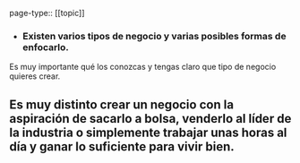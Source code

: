 page-type:: [[topic]]
- ### Existen varios tipos de negocio y varias posibles formas de enfocarlo.

Es muy importante qué los conozcas y tengas claro que tipo de negocio quieres crear.

Es muy distinto crear un negocio con la aspiración de sacarlo a bolsa, venderlo al líder de la industria o simplemente trabajar unas horas al día y ganar lo suficiente para vivir bien.
  - 


